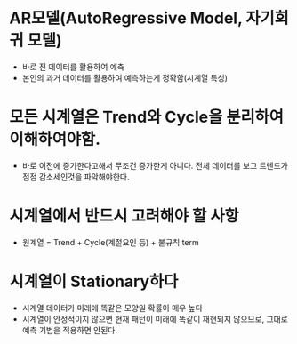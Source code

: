 # AR모델(AutoRegressive Model, 자기회귀 모델)
- 바로 전 데이터를 활용하여 예측
- 본인의 과거 데이터를 활용하여 예측하는게 정확함(시계열 특성)

# 모든 시계열은 Trend와 Cycle을 분리하여 이해하여야함.
- 바로 이전에 증가한다고해서 무조건 증가한게 아니다. 전체 데이터를 보고 트렌드가 점점 감소세인것을 파악해야한다.

# 시계열에서 반드시 고려해야 할 사항
- 원계열 = Trend + Cycle(계절요인 등) + 불규칙 term

# 시계열이 Stationary하다
- 시계열 데이터가 미래에 똑같은 모양일 확률이 매우 높다
- 시계열이 안정적이지 않으면 현재 패턴이 미래에 똑같이 재현되지 않으므로, 그대로 예측 기법을 적용하면 안된다.